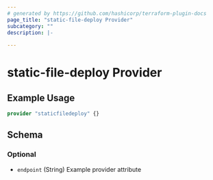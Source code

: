 ```yaml
---
# generated by https://github.com/hashicorp/terraform-plugin-docs
page_title: "static-file-deploy Provider"
subcategory: ""
description: |-
  
---
```


# static-file-deploy Provider



## Example Usage

```terraform
provider "staticfiledeploy" {}
```

<!-- schema generated by tfplugindocs -->
## Schema

### Optional

- `endpoint` (String) Example provider attribute
